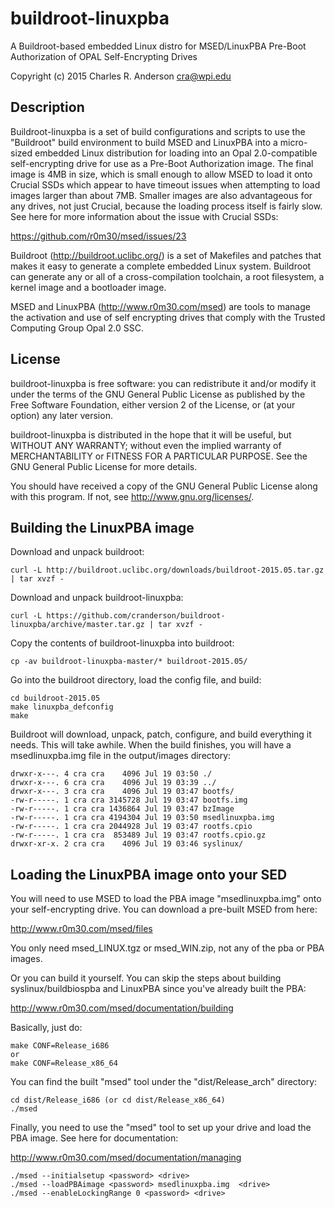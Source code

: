# buildroot-linuxpba
A Buildroot-based embedded Linux distro for MSED/LinuxPBA Pre-Boot Authorization of OPAL Self-Encrypting Drives

Copyright (c) 2015 Charles R. Anderson <cra@wpi.edu>

Description
-----------

Buildroot-linuxpba is a set of build configurations and scripts to use
the "Buildroot" build environment to build MSED and LinuxPBA into a
micro-sized embedded Linux distribution for loading into an Opal
2.0-compatible self-encrypting drive for use as a Pre-Boot
Authorization image.  The final image is 4MB in size, which is small
enough to allow MSED to load it onto Crucial SSDs which appear to have
timeout issues when attempting to load images larger than about 7MB.
Smaller images are also advantageous for any drives, not just Crucial,
because the loading process itself is fairly slow.  See here for more
information about the issue with Crucial SSDs:

https://github.com/r0m30/msed/issues/23

Buildroot (http://buildroot.uclibc.org/) is a set of Makefiles and
patches that makes it easy to generate a complete embedded Linux
system. Buildroot can generate any or all of a cross-compilation
toolchain, a root filesystem, a kernel image and a bootloader image.

MSED and LinuxPBA (http://www.r0m30.com/msed) are tools to manage the
activation and use of self encrypting drives that comply with the
Trusted Computing Group Opal 2.0 SSC.

License
-------

buildroot-linuxpba is free software: you can redistribute it and/or
modify it under the terms of the GNU General Public License as
published by the Free Software Foundation, either version 2 of the
License, or (at your option) any later version.

buildroot-linuxpba is distributed in the hope that it will be useful,
but WITHOUT ANY WARRANTY; without even the implied warranty of
MERCHANTABILITY or FITNESS FOR A PARTICULAR PURPOSE.  See the GNU
General Public License for more details.

You should have received a copy of the GNU General Public License
along with this program.  If not, see <http://www.gnu.org/licenses/>.

Building the LinuxPBA image
---------------------------

Download and unpack buildroot:

    curl -L http://buildroot.uclibc.org/downloads/buildroot-2015.05.tar.gz | tar xvzf -

Download and unpack buildroot-linuxpba:

    curl -L https://github.com/cranderson/buildroot-linuxpba/archive/master.tar.gz | tar xvzf -

Copy the contents of buildroot-linuxpba into buildroot:

    cp -av buildroot-linuxpba-master/* buildroot-2015.05/

Go into the buildroot directory, load the config file, and build:

    cd buildroot-2015.05
    make linuxpba_defconfig
    make

Buildroot will download, unpack, patch, configure, and build
everything it needs.  This will take awhile.  When the build finishes,
you will have a msedlinuxpba.img file in the output/images directory:

    drwxr-x---. 4 cra cra    4096 Jul 19 03:50 ./
    drwxr-x---. 6 cra cra    4096 Jul 19 03:39 ../
    drwxr-x---. 3 cra cra    4096 Jul 19 03:47 bootfs/
    -rw-r-----. 1 cra cra 3145728 Jul 19 03:47 bootfs.img
    -rw-r-----. 1 cra cra 1436864 Jul 19 03:47 bzImage
    -rw-r-----. 1 cra cra 4194304 Jul 19 03:50 msedlinuxpba.img
    -rw-r-----. 1 cra cra 2044928 Jul 19 03:47 rootfs.cpio
    -rw-r-----. 1 cra cra  853489 Jul 19 03:47 rootfs.cpio.gz
    drwxr-xr-x. 2 cra cra    4096 Jul 19 03:46 syslinux/

Loading the LinuxPBA image onto your SED
----------------------------------------

You will need to use MSED to load the PBA image "msedlinuxpba.img"
onto your self-encrypting drive.  You can download a pre-built MSED
from here:

http://www.r0m30.com/msed/files

You only need msed_LINUX.tgz or msed_WIN.zip, not any of the pba or
PBA images.

Or you can build it yourself.  You can skip the steps about building
syslinux/buildbiospba and LinuxPBA since you've already built the PBA:

http://www.r0m30.com/msed/documentation/building

Basically, just do:

    make CONF=Release_i686
    or
    make CONF=Release_x86_64

You can find the built "msed" tool under the "dist/Release_arch"
directory:

    cd dist/Release_i686 (or cd dist/Release_x86_64)
    ./msed

Finally, you need to use the "msed" tool to set up your drive and load
the PBA image.  See here for documentation:

http://www.r0m30.com/msed/documentation/managing

    ./msed --initialsetup <password> <drive>
    ./msed --loadPBAimage <password> msedlinuxpba.img  <drive>
    ./msed --enableLockingRange 0 <password> <drive>

